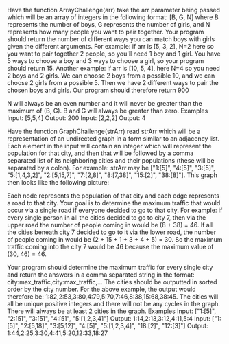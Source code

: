 Have the function ArrayChallenge(arr) take the arr parameter being passed which will be an array of integers in the following format: [B, G, N] where B represents the number of boys, G represents the number of girls, and N represents how many people you want to pair together. Your program should return the number of different ways you can match boys with girls given the different arguments. For example: if arr is [5, 3, 2], N=2 here so you want to pair together 2 people, so you'll need 1 boy and 1 girl. You have 5 ways to choose a boy and 3 ways to choose a girl, so your program should return 15. Another example: if arr is [10, 5, 4], here N=4 so you need 2 boys and 2 girls. We can choose 2 boys from a possible 10, and we can choose 2 girls from a possible 5. Then we have 2 different ways to pair the chosen boys and girls. Our program should therefore return 900

N will always be an even number and it will never be greater than the maximum of (B, G). B and G will always be greater than zero.
Examples
Input: [5,5,4]
Output: 200
Input: [2,2,2]
Output: 4



Have the function GraphChallenge(strArr) read strArr which will be a representation of an undirected graph in a form similar to an adjacency list. Each element in the input will contain an integer which will represent the population for that city, and then that will be followed by a comma separated list of its neighboring cities and their populations (these will be separated by a colon). For example: strArr may be
["1:[5]", "4:[5]", "3:[5]", "5:[1,4,3,2]", "2:[5,15,7]", "7:[2,8]", "8:[7,38]", "15:[2]", "38:[8]"]. This graph then looks like the following picture:





Each node represents the population of that city and each edge represents a road to that city. Your goal is to determine the maximum traffic that would occur via a single road if everyone decided to go to that city. For example: if every single person in all the cities decided to go to city 7, then via the upper road the number of people coming in would be (8 + 38) = 46. If all the cities beneath city 7 decided to go to it via the lower road, the number of people coming in would be (2 + 15 + 1 + 3 + 4 + 5) = 30. So the maximum traffic coming into the city 7 would be 46 because the maximum value of (30, 46) = 46.

Your program should determine the maximum traffic for every single city and return the answers in a comma separated string in the format: city:max_traffic,city:max_traffic,... The cities should be outputted in sorted order by the city number. For the above example, the output would therefore be: 1:82,2:53,3:80,4:79,5:70,7:46,8:38,15:68,38:45. The cities will all be unique positive integers and there will not be any cycles in the graph. There will always be at least 2 cities in the graph.
Examples
Input: ["1:[5]", "2:[5]", "3:[5]", "4:[5]", "5:[1,2,3,4]"]
Output: 1:14,2:13,3:12,4:11,5:4
Input: ["1:[5]", "2:[5,18]", "3:[5,12]", "4:[5]", "5:[1,2,3,4]", "18:[2]", "12:[3]"]
Output: 1:44,2:25,3:30,4:41,5:20,12:33,18:27
